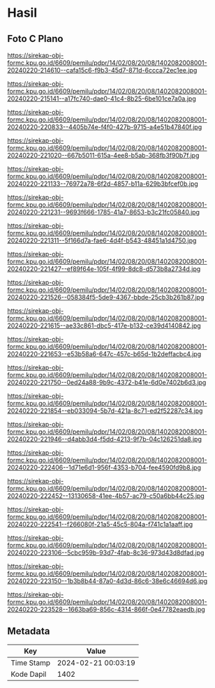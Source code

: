 # Hasil

## Foto C Plano

https://sirekap-obj-formc.kpu.go.id/6609/pemilu/pdpr/14/02/08/20/08/1402082008001-20240220-214610--cafa15c6-f9b3-45d7-871d-6ccca72ec1ee.jpg

https://sirekap-obj-formc.kpu.go.id/6609/pemilu/pdpr/14/02/08/20/08/1402082008001-20240220-215141--a17fc740-dae0-41c4-8b25-6be101ce7a0a.jpg

https://sirekap-obj-formc.kpu.go.id/6609/pemilu/pdpr/14/02/08/20/08/1402082008001-20240220-220833--4405b74e-f4f0-427b-9715-a4e51b47840f.jpg

https://sirekap-obj-formc.kpu.go.id/6609/pemilu/pdpr/14/02/08/20/08/1402082008001-20240220-221020--667b5011-615a-4ee8-b5ab-368fb3f90b7f.jpg

https://sirekap-obj-formc.kpu.go.id/6609/pemilu/pdpr/14/02/08/20/08/1402082008001-20240220-221133--76972a78-6f2d-4857-b11a-629b3bfcef0b.jpg

https://sirekap-obj-formc.kpu.go.id/6609/pemilu/pdpr/14/02/08/20/08/1402082008001-20240220-221231--9693f666-1785-41a7-8653-b3c21fc05840.jpg

https://sirekap-obj-formc.kpu.go.id/6609/pemilu/pdpr/14/02/08/20/08/1402082008001-20240220-221311--5f166d7a-fae6-4d4f-b543-48451a1d4750.jpg

https://sirekap-obj-formc.kpu.go.id/6609/pemilu/pdpr/14/02/08/20/08/1402082008001-20240220-221427--ef89f64e-105f-4f99-8dc8-d573b8a2734d.jpg

https://sirekap-obj-formc.kpu.go.id/6609/pemilu/pdpr/14/02/08/20/08/1402082008001-20240220-221526--058384f5-5de9-4367-bbde-25cb3b261b87.jpg

https://sirekap-obj-formc.kpu.go.id/6609/pemilu/pdpr/14/02/08/20/08/1402082008001-20240220-221615--ae33c861-dbc5-417e-b132-ce39d4140842.jpg

https://sirekap-obj-formc.kpu.go.id/6609/pemilu/pdpr/14/02/08/20/08/1402082008001-20240220-221653--e53b58a6-647c-457c-b65d-1b2deffacbc4.jpg

https://sirekap-obj-formc.kpu.go.id/6609/pemilu/pdpr/14/02/08/20/08/1402082008001-20240220-221750--0ed24a88-9b9c-4372-b41e-6d0e7402b6d3.jpg

https://sirekap-obj-formc.kpu.go.id/6609/pemilu/pdpr/14/02/08/20/08/1402082008001-20240220-221854--eb033094-5b7d-421a-8c71-ed2f52287c34.jpg

https://sirekap-obj-formc.kpu.go.id/6609/pemilu/pdpr/14/02/08/20/08/1402082008001-20240220-221946--d4abb3d4-f5dd-4213-9f7b-04c126251da8.jpg

https://sirekap-obj-formc.kpu.go.id/6609/pemilu/pdpr/14/02/08/20/08/1402082008001-20240220-222406--1d71e6d1-956f-4353-b704-fee4590fd9b8.jpg

https://sirekap-obj-formc.kpu.go.id/6609/pemilu/pdpr/14/02/08/20/08/1402082008001-20240220-222452--13130658-41ee-4b57-ac79-c50a6bb44c25.jpg

https://sirekap-obj-formc.kpu.go.id/6609/pemilu/pdpr/14/02/08/20/08/1402082008001-20240220-222541--f266080f-21a5-45c5-804a-f741c1a1aaff.jpg

https://sirekap-obj-formc.kpu.go.id/6609/pemilu/pdpr/14/02/08/20/08/1402082008001-20240220-223106--5cbc959b-93d7-4fab-8c36-973d43d8dfad.jpg

https://sirekap-obj-formc.kpu.go.id/6609/pemilu/pdpr/14/02/08/20/08/1402082008001-20240220-223150--1b3b8b44-87a0-4d3d-86c6-38e6c46694d6.jpg

https://sirekap-obj-formc.kpu.go.id/6609/pemilu/pdpr/14/02/08/20/08/1402082008001-20240220-223528--1663ba69-856c-4314-866f-0e47782eaedb.jpg


## Metadata

| Key        | Value               |
| ---------- | ------------------- |
| Time Stamp | 2024-02-21 00:03:19 |
| Kode Dapil | 1402                |



